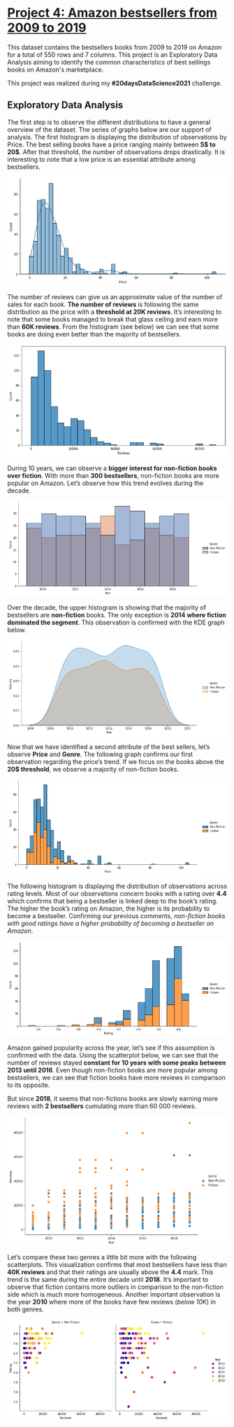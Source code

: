 # [Project 4: Amazon bestsellers from 2009 to 2019](https://www.kaggle.com/sootersaalu/amazon-top-50-bestselling-books-2009-2019/tasks?taskId=2741)

This dataset contains the bestsellers books from 2009 to 2019 on Amazon for a total of 550 rows and 7 columns. This project is an Exploratory Data Analysis aiming
to identify the common characteristics of best sellings books on Amazon's marketplace. 

This project was realized during my **#20daysDataScience2021** challenge.

## Exploratory Data Analysis 
The first step is to observe the different distributions to have a general overview of the dataset. The series of graphs below are our support of analysis.
The first histogram is displaying the distribution of observations by Price. The best selling books have a price ranging mainly between **5$ to 20$**. 
After that threshold, the number of observations drops drastically. It is interesting to note that a low price is an essential attribute among bestsellers.  

![Price simple hist](/images/p4_price_simple_hist.png) 
  
The number of reviews can give us an approximate value of the number of sales for each book. **The number of reviews** is following the same distribution as 
the price with a **threshold at 20K reviews**. It’s interesting to note that some books managed to break that glass ceiling and earn more than **60K reviews**. 
From the histogram (see below) we can see that some books are doing even better than the majority of bestsellers.  

![Reviews simple hist](/images/p4_reviews_simple_hist.png)  
  
During 10 years, we can observe a **bigger interest for non-fiction books over fiction**. With more than **300 bestsellers**, non-fiction books are more popular
on Amazon. Let’s observe how this trend evolves during the decade.  

![Year & Genre hist](/images/p4_year_genre_bivar_hist.png)  

Over the decade, the upper histogram is showing that the majority of bestsellers are **non-fiction** books.
The only exception is **2014 where fiction dominated the segment**. This observation is confirmed with the KDE graph below.

![year & Genre kde](/images/p4_year_genre_kde.png)  

Now that we have identified a second attribute of the best sellers, let’s observe **Price** and **Genre**. The following graph confirms our first observation regarding 
the price’s trend. If we focus on the books above the **20$ threshold**, we observe a majority of non-fiction books.  

![Price & Genre hist](/images/p4_price_genre_bivar_hist.png)  

The following histogram is displaying the distribution of observations across rating levels. Most of our observations concern books with a rating over **4.4** which 
confirms that being a bestseller is linked deep to the book’s rating. The higher the book’s rating on Amazon, the higher is its probability to become a bestseller. 
Confirming our previous comments, *non-fiction books with good ratings have a higher probability of becoming a bestseller on Amazon*.  

![Rating & Genre hist](/images/p4_rating_genre_bivar_hist.png)

Amazon gained popularity across the year, let’s see if this assumption is confirmed with the data. Using the scatterplot below, we can see that the number of reviews 
stayed **constant for 10 years with some peaks between 2013 until 2016**. Even though non-fiction books are more popular among bestsellers, we can see that fiction books 
have more reviews in comparison to its opposite.  
  
But since **2018**, it seems that non-fictions books are slowly earning more reviews with **2 bestsellers** cumulating more than 60 000 reviews.  
  
![Year & Reviews scatterplot](/images/p4_year_review_scatter.png)  
  
  
Let’s compare these two genres a little bit more with the following scatterplots. This visualization confirms that most bestsellers have less than **40K reviews** and 
that their ratings are usually above the **4.4** mark. This trend is the same during the entire decade until **2018**. It’s important to observe that fiction contains more 
outliers in comparison to the non-fiction side which is much more homogeneous. Another important observation is the year **2010** where more of the books have few reviews 
(*below 10K*) in both genres.  

![Reviews dual scatterplot](/images/p4_reviews_rating_scatter_duo.png)





  
  
  

